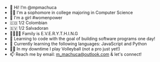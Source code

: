 - 👋 Hi! I’m @mpmachuca
- 👩‍💻 I'm a sophomore in college majoring in Computer Science
- 👩 I'm a girl #womenpower
- 🇨🇴 1/2 Colombian
- 🇸🇻 1/2 Salvadoran 
- 👨‍👩‍👧‍👦 Family is E.V.E.R.Y.T.H.I.N.G
- 👀 Learning to code with the goal of building software programs one day!
- 🌱 Currently learning the following languages: JavaScript and Python
- 🤾‍♀️ In my downtime I play Volleyball (not a pro just yet!)
- 📫 Reach me by email: m_machuca@outlook.com & let's connect!

<!---
mpmachuca/mpmachuca is a ✨ special ✨ repository because its `README.md` (this file) appears on your GitHub profile.
You can click the Preview link to take a look at your changes.
--->
